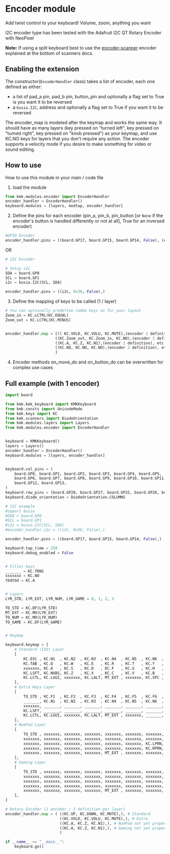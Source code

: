 # Encoder module
Add twist control to your keyboard! Volume, zoom, anything you want

I2C encoder type has been tested with the Adafruit I2C QT Rotary Encoder with NeoPixel

**Note:** If using a split keyboard best to use the [encoder-scanner](scanners.md) encoder explained at the bottom of scanners docs.

## Enabling the extension
The constructor(`EncoderHandler` class) takes a list of encoder, each one defined as either:

* a list of pad_a pin, pad_b pin, button_pin and optionally a flag set to True is you want it to be reversed
* a `busio.I2C`, address and optionally a flag set to True if you want it to be reversed

The encoder_map is modeled after the keymap and works the same way. It should have as many layers (key pressed on "turned left", key pressed on "turned right", key pressed on "knob pressed") as your keymap, and use KC.NO keys for layers that you don't require any action.
The encoder supports a velocity mode if you desire to make something for video or sound editing. 



## How to use
How to use this module in your main / code file

1. load the module
```python
from kmk.modules.encoder import EncoderHandler
encoder_handler = EncoderHandler()
keyboard.modules = [layers, modtap, encoder_handler]
```

2. Define the pins for each encoder (pin_a, pin_b, pin_button [or `None` if the encoder's button is handled differently or not at all], True for an inversed encoder)
```python
#GPIO Encoder
encoder_handler.pins = ((board.GP17, board.GP15, board.GP14, False), (encoder 2 definition), etc. )
```

OR

```python
# I2C Encoder

# Setup i2c
SDA = board.GP0
SCL = board.GP1
i2c = busio.I2C(SCL, SDA)

encoder_handler.pins = ((i2c, 0x36, False),)
```


3. Define the mapping of keys to be called (1 / layer)
```python
# You can optionally predefine combo keys as for your layout
Zoom_in = KC.LCTRL(KC.EQUAL)
Zoom_out = KC.LCTRL(KC.MINUS)


encoder_handler.map = [(( KC.VOLD, KC.VOLU, KC.MUTE),(encoder 2 definition), etc. ), # Layer 1
                      ((KC.Zoom_out, KC.Zoom_in, KC.NO),(encoder 2 definition), etc. ), # Layer 2
                      ((KC.A, KC.Z, KC.N1),(encoder 2 definition), etc. ), # Layer 3
                      ((KC.NO, KC.NO, KC.NO),(encoder 2 definition), etc. ), # Layer 4
                      ]
```



4. Encoder methods on_move_do and on_button_do can be overwritten for complex use cases

## Full example (with 1 encoder)

```python
import board

from kmk.kmk_keyboard import KMKKeyboard
from kmk.consts import UnicodeMode
from kmk.keys import KC
from kmk.scanners import DiodeOrientation
from kmk.modules.layers import Layers
from kmk.modules.encoder import EncoderHandler


keyboard = KMKKeyboard()
layers = Layers()
encoder_handler = EncoderHandler()
keyboard.modules = [layers, encoder_handler]


keyboard.col_pins = (
    board.GP0, board.GP1, board.GP2, board.GP3, board.GP4, board.GP5,
    board.GP6, board.GP7, board.GP8, board.GP9, board.GP10, board.GP11,
    board.GP12, board.GP13,
)
keyboard.row_pins = (board.GP28, board.GP27, board.GP22, board.GP26, board.GP21)
keyboard.diode_orientation = DiodeOrientation.COLUMNS

# I2C example
#import busio
#SDA = board.GP0
#SCL = board.GP1
#i2c = busio.I2C(SCL, SDA)
#encoder_handler.i2c = ((i2c, 0x36, False),)

encoder_handler.pins = ((board.GP17, board.GP15, board.GP14, False),)

keyboard.tap_time = 250
keyboard.debug_enabled = False


# Filler keys
_______ = KC.TRNS
xxxxxxx = KC.NO
tbdtbd = KC.A


# Layers
LYR_STD, LYR_EXT, LYR_NUM, LYR_GAME = 0, 1, 2, 3

TO_STD = KC.DF(LYR_STD)
MT_EXT = KC.MO(LYR_EXT)
TO_NUM = KC.MO(LYR_NUM)
TO_GAME = KC.DF(LYR_GAME)


# Keymap

keyboard.keymap = [
    # Standard (ISO) Layer
    [
        KC.ESC , KC.N1  , KC.N2  , KC.N3  , KC.N4  , KC.N5  , KC.N6  , KC.N7  , KC.N8  , KC.N9  , KC.N0  , KC.MINS, KC.EQL , KC.BSPC,
        KC.TAB , KC.Q   , KC.W   , KC.E   , KC.R   , KC.T   , KC.Y   , KC.U   , KC.I   , KC.O   , KC.P   , KC.LBRC, KC.RBRC, KC.DEL ,
        xxxxxxx, KC.A   , KC.S   , KC.D   , KC.F   , KC.G   , KC.H   , KC.J   , KC.K   , KC.L   , KC.SCLN, KC.QUOT, KC.NUHS, xxxxxxx,
        KC.LSFT, KC.NUBS, KC.Z   , KC.X   , KC.C   , KC.V   , KC.B   , KC.N   , KC.M   , KC.COMM, KC.DOT , KC.SLSH, KC.UP  , KC.ENT ,
        KC.LCTL, KC.LGUI, xxxxxxx, KC.LALT, MT_EXT , xxxxxxx, KC.SPC , xxxxxxx, KC.RALT, TO_NUM , KC.RSFT, KC.LEFT, KC.DOWN, KC.RGHT,
    ],
    # Extra Keys Layer
    [
        TO_STD , KC.F1  , KC.F2  , KC.F3  , KC.F4  , KC.F5  , KC.F6  , KC.F7  , KC.F8  , KC.F9  , KC.F10 , KC.F11 , KC.F12 , KC.RESET,
        _______, KC.N1  , KC.N2  , KC.N3  , KC.N4  , KC.N5  , KC.N6  , KC.N7  , KC.N8  , KC.N9  , KC.N0  , KC.MINS, KC.EQL , _______,
        xxxxxxx, _______, _______, _______, _______, _______, _______, _______, _______, _______, _______, _______, _______, xxxxxxx,
        KC.LSFT, _______, _______, _______, _______, _______, _______, _______, _______, _______, _______, _______, KC.PGUP, _______,
        KC.LCTL, KC.LGUI, xxxxxxx, KC.LALT, MT_EXT , xxxxxxx, _______, xxxxxxx, _______, TO_NUM , _______, KC.HOME, KC.PGDN, KC.END ,
    ],
    # NumPad Layer
    [
        TO_STD , xxxxxxx, xxxxxxx, xxxxxxx, xxxxxxx, xxxxxxx, xxxxxxx, KC.P7  , KC.P8  , KC.P9  , KC.PSLS, xxxxxxx, xxxxxxx, KC.BSPC,
        xxxxxxx, xxxxxxx, xxxxxxx, xxxxxxx, xxxxxxx, xxxxxxx, xxxxxxx, KC.P4  , KC.P5  , KC.P6  , KC.PAST, xxxxxxx, xxxxxxx, KC.DEL ,
        xxxxxxx, xxxxxxx, xxxxxxx, xxxxxxx, xxxxxxx, xxxxxxx, KC.LPRN, KC.P1  , KC.P2  , KC.P3  , KC.PPLS, xxxxxxx, xxxxxxx, xxxxxxx,
        xxxxxxx, xxxxxxx, xxxxxxx, xxxxxxx, xxxxxxx, xxxxxxx, KC.RPRN, KC.P0  , KC.PDOT, _______, KC.PMNS, xxxxxxx, xxxxxxx, KC.PENT,
        xxxxxxx, xxxxxxx, xxxxxxx, xxxxxxx, MT_EXT , xxxxxxx, xxxxxxx, xxxxxxx, xxxxxxx, TO_NUM , xxxxxxx, xxxxxxx, xxxxxxx, xxxxxxx,
    ],
    # Gaming Layer
    [
        TO_STD , xxxxxxx, xxxxxxx, xxxxxxx, xxxxxxx, xxxxxxx, xxxxxxx, xxxxxxx, xxxxxxx, xxxxxxx, xxxxxxx, xxxxxxx, xxxxxxx, xxxxxxx,
        xxxxxxx, xxxxxxx, xxxxxxx, xxxxxxx, xxxxxxx, xxxxxxx, xxxxxxx, xxxxxxx, xxxxxxx, xxxxxxx, xxxxxxx, xxxxxxx, xxxxxxx, xxxxxxx,
        xxxxxxx, xxxxxxx, xxxxxxx, xxxxxxx, xxxxxxx, xxxxxxx, xxxxxxx, xxxxxxx, xxxxxxx, xxxxxxx, xxxxxxx, xxxxxxx, xxxxxxx, xxxxxxx,
        xxxxxxx, xxxxxxx, xxxxxxx, xxxxxxx, xxxxxxx, xxxxxxx, xxxxxxx, xxxxxxx, xxxxxxx, xxxxxxx, xxxxxxx, xxxxxxx, xxxxxxx, xxxxxxx,
        xxxxxxx, xxxxxxx, xxxxxxx, xxxxxxx, MT_EXT , xxxxxxx, xxxxxxx, xxxxxxx, xxxxxxx, TO_NUM , xxxxxxx, xxxxxxx, xxxxxxx, xxxxxxx,
    ],
]

# Rotary Encoder (1 encoder / 1 definition per layer)
encoder_handler.map = ( ((KC.UP, KC.DOWN, KC.MUTE),), # Standard
                        ((KC.VOLD, KC.VOLU, KC.MUTE),), # Extra
                        ((KC.A, KC.Z, KC.N1),), # NumPad not yet properly configured
                        ((KC.A, KC.Z, KC.N1),), # Gaming not yet properly configured
                        )

if __name__ == "__main__":
    keyboard.go()
